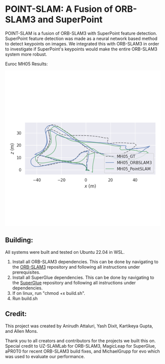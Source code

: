 # POINT-SLAM: A Fusion of ORB-SLAM3 and SuperPoint

POINT-SLAM is a fusion of ORB-SLAM3 with SuperPoint feature detection. SuperPoint feature detection was made as a neural network based method to detect keypoints on images. We integrated this with ORB-SLAM3 in order to investigate if SuperPoint's keypoints would make the entire ORB-SLAM3 system more robust.

Euroc MH05 Results:

![Results of ground truth, ORB-SLAM3, and PointSLAM overlayed](https://github.com/amons02/POINT-SLAM/blob/main/MH05_GT_Comparison.png?raw=true)

## Building:

All systems were built and tested on Ubuntu 22.04 in WSL.

1. Install all ORB-SLAM3 dependencies. This can be done by navigating to the [ORB-SLAM3](https://github.com/UZ-SLAMLab/ORB_SLAM3) repository and following all instructions under prerequisites.
2. Install all SuperGlue dependencies. This can be done by navigating to the [SuperGlue](https://github.com/magicleap/SuperGluePretrainedNetwork) repository and following all instructions under dependencies.
3. If on linux, run "chmod +x build.sh".
4. Run build.sh

## Credit:

This project was created by Anirudh Attaluri, Yash Dixit, Kartikeya Gupta, and Allen Mons.

Thank you to all creators and contributors for the projects we built this on. Special credit to UZ-SLAMLab for ORB-SLAM3, MagicLeap for SuperGlue, aPR0T0 for recent ORB-SLAM3 build fixes, and MichaelGrupp for evo which was used to evaluate our performance.
